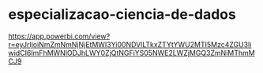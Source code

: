 # especializacao-ciencia-de-dados

https://app.powerbi.com/view?r=eyJrIjoiNmZmNmNjNjEtMWI3Yi00NDVlLTkxZTYtYWU2MTI5Mzc4ZGU3IiwidCI6ImFhMWNlODJhLWY0ZjQtNGFiYS05NWE2LWZjMGQ3ZmNiMThmMCJ9
